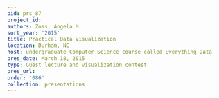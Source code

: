 ```yaml
---
pid: prs_87
project_id: 
authors: Zoss, Angela M.
sort_year: '2015'
title: Practical Data Visualization
location: Durham, NC
host: undergraduate Computer Science course called Everything Data
pres_date: March 18, 2015
type: Guest lecture and visualization contest
pres_url: 
order: '086'
collection: presentations
---
```

